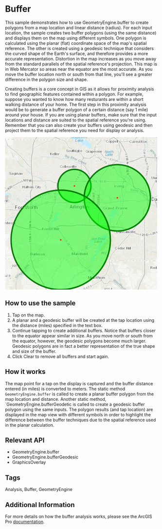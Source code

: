 # Buffer

This sample demonstrates how to use GeometryEngine.buffer to create polygons from a map location and linear distance (radius). For each input location, the sample creates two buffer polygons (using the same distance) and displays them on the map using different symbols. One polygon is calculated using the planar (flat) coordinate space of the map's spatial reference. The other is created using a geodesic technique that considers the curved shape of the Earth's surface, and therefore provides a more accurate representation. Distortion in the map increases as you move away from the standard parallels of the spatial reference's projection. This map is in Web Mercator so areas near the equator are the most accurate. As you move the buffer location north or south from that line, you'll see a greater difference in the polygon size and shape.

Creating buffers is a core concept in GIS as it allows for proximity analysis to find geographic features contained within a polygon. For example, suppose you wanted to know how many resturants are within a short walking distance of your home. The first step in this proximity analysis would be to generate a buffer polygon of a certain distance (say 1 mile) around your house. If you are using planar buffers, make sure that the input locations and distance are suited to the spatial reference you're using. Remember that you can also create your buffers using geodesic and then project them to the spatial reference you need for display or analysis.

![](screenshot.png)

## How to use the sample
1. Tap on the map.
2. A planar and a geodesic buffer will be created at the tap location using the distance (miles) specified in the text box.
3. Continue tapping to create additional buffers. Notice that buffers closer to the equator appear similar in size. As you move north or south from the equator, however, the geodesic polygons become much larger. Geodesic polygons are in fact a better representation of the true shape and size of the buffer.
4. Click Clear to remove all buffers and start again.

## How it works
The map point for a tap on the display is captured and the buffer distance entered (in miles) is converted to meters. The static method `GeometryEngine.buffer` is called to create a planar buffer polygon from the map location and distance. Another static method, `GeometryEngine.bufferGeodetic is called to create a geodesic buffer polygon using the same inputs. The polygon results (and tap location) are displayed in the map view with different symbols in order to highlight the difference between the buffer techniques due to the spatial reference used in the planar calculation.

## Relevant API
- GeometryEngine.buffer
- GeometryEngine.bufferGeodesic
- GraphicsOverlay

## Tags
Analysis, Buffer, GeometryEngine

## Additional Information
For more details on how the buffer analysis works, please see the ArcGIS Pro [documentation](https://pro.arcgis.com/en/pro-app/tool-reference/analysis/how-buffer-analysis-works.htm).
